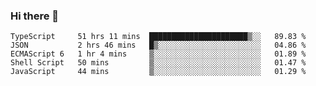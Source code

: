 ### Hi there 👋

<!--START_SECTION:waka-->
```text
TypeScript     51 hrs 11 mins  ██████████████████████▒░░   89.83 % 
JSON           2 hrs 46 mins   █▒░░░░░░░░░░░░░░░░░░░░░░░   04.86 % 
ECMAScript 6   1 hr 4 mins     ▒░░░░░░░░░░░░░░░░░░░░░░░░   01.89 % 
Shell Script   50 mins         ▒░░░░░░░░░░░░░░░░░░░░░░░░   01.47 % 
JavaScript     44 mins         ▒░░░░░░░░░░░░░░░░░░░░░░░░   01.29 % 
```
<!--END_SECTION:waka-->

<!--
**arlenxuzj/arlenxuzj** is a ✨ _special_ ✨ repository because its `README.md` (this file) appears on your GitHub profile.

Here are some ideas to get you started:

- 🔭 I’m currently working on ...
- 🌱 I’m currently learning ...
- 👯 I’m looking to collaborate on ...
- 🤔 I’m looking for help with ...
- 💬 Ask me about ...
- 📫 How to reach me: ...
- 😄 Pronouns: ...
- ⚡ Fun fact: ...
-->
